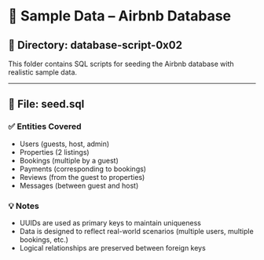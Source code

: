 # 🧪 Sample Data – Airbnb Database

## 📁 Directory: database-script-0x02

This folder contains SQL scripts for seeding the Airbnb database with realistic sample data.

---

## 📄 File: seed.sql

### ✅ Entities Covered

- Users (guests, host, admin)
- Properties (2 listings)
- Bookings (multiple by a guest)
- Payments (corresponding to bookings)
- Reviews (from the guest to properties)
- Messages (between guest and host)

### 💡 Notes

- UUIDs are used as primary keys to maintain uniqueness
- Data is designed to reflect real-world scenarios (multiple users, multiple bookings, etc.)
- Logical relationships are preserved between foreign keys
